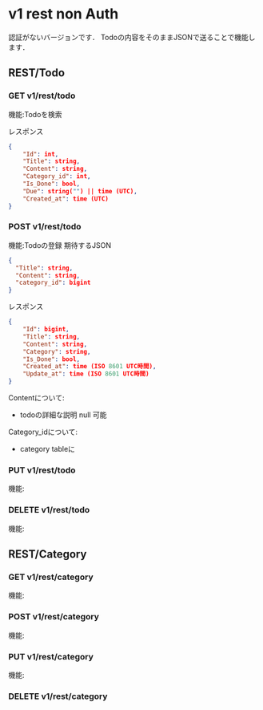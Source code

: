 # v1 rest non Auth
認証がないバージョンです．
Todoの内容をそのままJSONで送ることで機能します．

## REST/Todo
### GET v1/rest/todo
機能:Todoを検索

レスポンス
```json
{
    "Id": int,
    "Title": string,
    "Content": string,
    "Category_id": int,
    "Is_Done": bool,
    "Due": string("") || time (UTC),
    "Created_at": time (UTC)
}
```

### POST v1/rest/todo
機能:Todoの登録
期待するJSON
```JSON
{
  "Title": string,
  "Content": string,
  "category_id": bigint
}
```

レスポンス
```JSON
{
    "Id": bigint,
    "Title": string,
    "Content": string,
    "Category": string,
    "Is_Done": bool,
    "Created_at": time (ISO 8601 UTC時間),
    "Update_at": time (ISO 8601 UTC時間)
}
```



Contentについて:
  - todoの詳細な説明 null 可能

Category_idについて:
- category tableに
### PUT v1/rest/todo
機能:
### DELETE v1/rest/todo
機能:

## REST/Category
### GET v1/rest/category
機能:
### POST v1/rest/category
機能:
### PUT v1/rest/category
機能:
### DELETE v1/rest/category